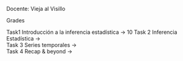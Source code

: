Docente: Vieja al Visillo

Grades

Task1 Introducción a la inferencia estadística ->  10
Task 2 Inferencia Estadística ->  
Task 3 Series temporales ->  
Task 4 Recap & beyond ->
